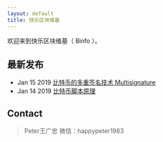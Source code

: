 ```yaml
---
layout: default
title: 快乐区块维基
---
```


欢迎来到快乐区块维基（ Binfo ）。

## 最新发布

- Jan 15 2019 [比特币的多重签名技术  Multisignature](multi-sig.html)
- Jan 14 2019 [比特币脚本原理](bitcoin-scripts.html)


## Contact

<blockquote>
Peter王广忠 微信：happypeter1983
</blockquote>

[oss]:http://en.wikipedia.org/wiki/Open_source
